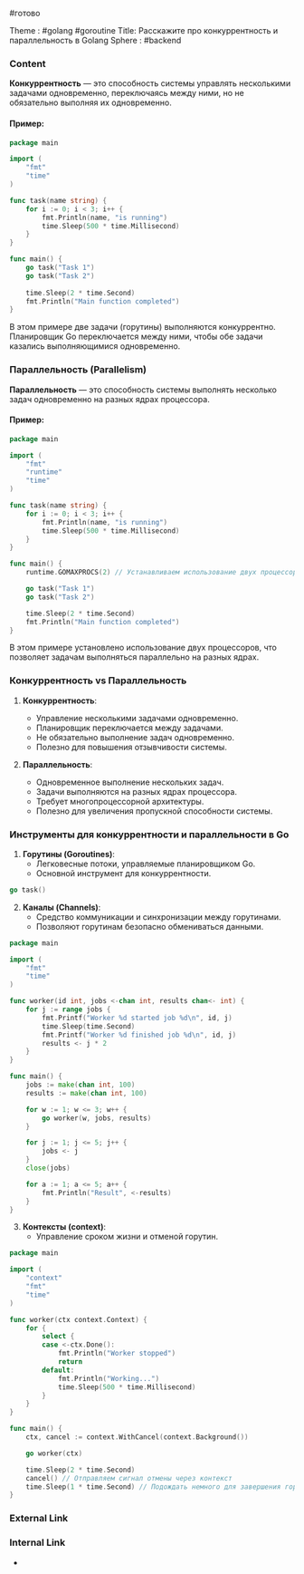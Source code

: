 #готово 

Theme : #golang #goroutine 
Title: Расскажите про конкуррентность и параллельность в Golang
Sphere : #backend

### Content

**Конкуррентность** — это способность системы управлять несколькими задачами одновременно, переключаясь между ними, но не обязательно выполняя их одновременно.

#### Пример:

```go
package main

import (
    "fmt"
    "time"
)

func task(name string) {
    for i := 0; i < 3; i++ {
        fmt.Println(name, "is running")
        time.Sleep(500 * time.Millisecond)
    }
}

func main() {
    go task("Task 1")
    go task("Task 2")
    
    time.Sleep(2 * time.Second)
    fmt.Println("Main function completed")
}
```

В этом примере две задачи (горутины) выполняются конкуррентно. Планировщик Go переключается между ними, чтобы обе задачи казались выполняющимися одновременно.

### Параллельность (Parallelism)

**Параллельность** — это способность системы выполнять несколько задач одновременно на разных ядрах процессора.

#### Пример:

```go
package main

import (
    "fmt"
    "runtime"
    "time"
)

func task(name string) {
    for i := 0; i < 3; i++ {
        fmt.Println(name, "is running")
        time.Sleep(500 * time.Millisecond)
    }
}

func main() {
    runtime.GOMAXPROCS(2) // Устанавливаем использование двух процессоров

    go task("Task 1")
    go task("Task 2")

    time.Sleep(2 * time.Second)
    fmt.Println("Main function completed")
}
```

В этом примере установлено использование двух процессоров, что позволяет задачам выполняться параллельно на разных ядрах.

### Конкуррентность vs Параллельность

1. **Конкуррентность**:
   - Управление несколькими задачами одновременно.
   - Планировщик переключается между задачами.
   - Не обязательно выполнение задач одновременно.
   - Полезно для повышения отзывчивости системы.

2. **Параллельность**:
   - Одновременное выполнение нескольких задач.
   - Задачи выполняются на разных ядрах процессора.
   - Требует многопроцессорной архитектуры.
   - Полезно для увеличения пропускной способности системы.

### Инструменты для конкуррентности и параллельности в Go

1. **Горутины (Goroutines)**:
   - Легковесные потоки, управляемые планировщиком Go.
   - Основной инструмент для конкуррентности.

```go
go task()
```

2. **Каналы (Channels)**:
   - Средство коммуникации и синхронизации между горутинами.
   - Позволяют горутинам безопасно обмениваться данными.

```go
package main

import (
    "fmt"
    "time"
)

func worker(id int, jobs <-chan int, results chan<- int) {
    for j := range jobs {
        fmt.Printf("Worker %d started job %d\n", id, j)
        time.Sleep(time.Second)
        fmt.Printf("Worker %d finished job %d\n", id, j)
        results <- j * 2
    }
}

func main() {
    jobs := make(chan int, 100)
    results := make(chan int, 100)

    for w := 1; w <= 3; w++ {
        go worker(w, jobs, results)
    }

    for j := 1; j <= 5; j++ {
        jobs <- j
    }
    close(jobs)

    for a := 1; a <= 5; a++ {
        fmt.Println("Result", <-results)
    }
}
```

3. **Контексты (context)**:
   - Управление сроком жизни и отменой горутин.

```go
package main

import (
    "context"
    "fmt"
    "time"
)

func worker(ctx context.Context) {
    for {
        select {
        case <-ctx.Done():
            fmt.Println("Worker stopped")
            return
        default:
            fmt.Println("Working...")
            time.Sleep(500 * time.Millisecond)
        }
    }
}

func main() {
    ctx, cancel := context.WithCancel(context.Background())

    go worker(ctx)

    time.Sleep(2 * time.Second)
    cancel() // Отправляем сигнал отмены через контекст
    time.Sleep(1 * time.Second) // Подождать немного для завершения горутины
}
```
### External Link



### Internal Link

- 